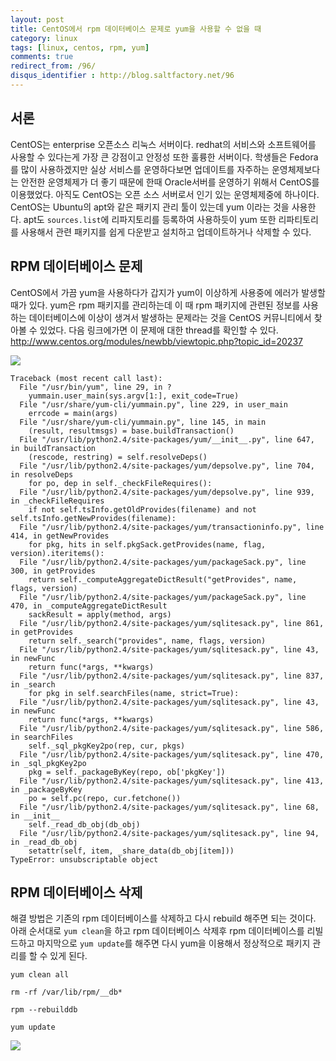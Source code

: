 ```yaml
---
layout: post
title: CentOS에서 rpm 데이터베이스 문제로 yum을 사용할 수 없을 때
category: linux
tags: [linux, centos, rpm, yum]
comments: true
redirect_from: /96/
disqus_identifier : http://blog.saltfactory.net/96
---
```


## 서론

CentOS는 enterprise 오픈소스 리눅스 서버이다. redhat의 서비스와 소프트웨어를 사용할 수 있다는게 가장 큰 강점이고 안정성 또한 훌륭한 서버이다. 학생들은 Fedora를 많이 사용하겠지만 실상 서비스를 운영하다보면 업데이트를 자주하는 운영체제보다는 안전한 운영체제가 더 좋기 때문에 한때 Oracle서버를 운영하기 위해서 CentOS를 이용했었다. 아직도 CentOS는 오픈 소스 서버로서 인기 있는 운영체제중에 하나이다. CentOS는 Ubuntu의 apt와 같은 패키지 관리 툴이 있는데 yum 이라는 것을 사용한다. apt도 `sources.list`에 리파지토리를 등록하여 사용하듯이 yum 또한 리파티토리를 사용해서 관련 패키지를 쉽게 다운받고 설치하고 업데이트하거나 삭제할 수 있다.

<!--more-->

## RPM 데이터베이스 문제

CentOS에서 가끔 yum을 사용하다가 갑지가 yum이 이상하게 사용중에 에러가 발생할 때가 있다. yum은 rpm 패키지를 관리하는데 이 때 rpm 패키지에 관련된 정보를 사용하는 데이터베이스에 이상이 생겨서 발생하는 문제라는 것을 CentOS 커뮤니티에서 찾아볼 수 있었다. 다음 링크에가면 이 문제애 대한 thread를 확인할 수 있다. http://www.centos.org/modules/newbb/viewtopic.php?topic_id=20237

![](http://blog.hibrainapps.net/saltfactory/images/fd3fdffd-0cf7-4887-a98e-7835d30d785d)

```
Traceback (most recent call last):
  File "/usr/bin/yum", line 29, in ?
    yummain.user_main(sys.argv[1:], exit_code=True)
  File "/usr/share/yum-cli/yummain.py", line 229, in user_main
    errcode = main(args)
  File "/usr/share/yum-cli/yummain.py", line 145, in main
    (result, resultmsgs) = base.buildTransaction()
  File "/usr/lib/python2.4/site-packages/yum/__init__.py", line 647, in buildTransaction
    (rescode, restring) = self.resolveDeps()
  File "/usr/lib/python2.4/site-packages/yum/depsolve.py", line 704, in resolveDeps
    for po, dep in self._checkFileRequires():
  File "/usr/lib/python2.4/site-packages/yum/depsolve.py", line 939, in _checkFileRequires
    if not self.tsInfo.getOldProvides(filename) and not self.tsInfo.getNewProvides(filename):
  File "/usr/lib/python2.4/site-packages/yum/transactioninfo.py", line 414, in getNewProvides
    for pkg, hits in self.pkgSack.getProvides(name, flag, version).iteritems():
  File "/usr/lib/python2.4/site-packages/yum/packageSack.py", line 300, in getProvides
    return self._computeAggregateDictResult("getProvides", name, flags, version)
  File "/usr/lib/python2.4/site-packages/yum/packageSack.py", line 470, in _computeAggregateDictResult
    sackResult = apply(method, args)
  File "/usr/lib/python2.4/site-packages/yum/sqlitesack.py", line 861, in getProvides
    return self._search("provides", name, flags, version)
  File "/usr/lib/python2.4/site-packages/yum/sqlitesack.py", line 43, in newFunc
    return func(*args, **kwargs)
  File "/usr/lib/python2.4/site-packages/yum/sqlitesack.py", line 837, in _search
    for pkg in self.searchFiles(name, strict=True):
  File "/usr/lib/python2.4/site-packages/yum/sqlitesack.py", line 43, in newFunc
    return func(*args, **kwargs)
  File "/usr/lib/python2.4/site-packages/yum/sqlitesack.py", line 586, in searchFiles
    self._sql_pkgKey2po(rep, cur, pkgs)
  File "/usr/lib/python2.4/site-packages/yum/sqlitesack.py", line 470, in _sql_pkgKey2po
    pkg = self._packageByKey(repo, ob['pkgKey'])
  File "/usr/lib/python2.4/site-packages/yum/sqlitesack.py", line 413, in _packageByKey
    po = self.pc(repo, cur.fetchone())
  File "/usr/lib/python2.4/site-packages/yum/sqlitesack.py", line 68, in __init__
    self._read_db_obj(db_obj)
  File "/usr/lib/python2.4/site-packages/yum/sqlitesack.py", line 94, in _read_db_obj
    setattr(self, item, _share_data(db_obj[item]))
TypeError: unsubscriptable object
```

## RPM 데이터베이스 삭제

해결 방법은 기존의 rpm 데이터베이스를 삭제하고 다시 rebuild 해주면 되는 것이다. 아래 순서대로 `yum clean`을 하고 rpm 데이터베이스 삭제후 rpm 데이터베이스를 리빌드하고 마지막으로 `yum update`를 해주면 다시 yum을 이용해서 정상적으로 패키지 관리를 할 수 있게 된다.

```
yum clean all
```

```
rm -rf /var/lib/rpm/__db*
```

```
rpm --rebuilddb
```

```
yum update
```

![](http://blog.hibrainapps.net/saltfactory/images/04d56e2b-4ff9-4bc8-960b-ef2a139ab40d)



